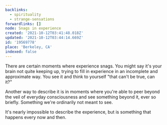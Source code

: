 ```yaml
---
backlinks:
  - spirituality
  - strange-sensations
forwardlinks: []
node: Snags in experience
created: '2021-10-12T03:41:48.018Z'
updated: '2021-10-12T03:44:14.669Z'
id: '19569778'
place: 'Berkeley, CA'
indexed: false
---
```

There are certain moments where experience snags. You might say it's your brain not quite keeping up, trying to fill in experience in an incomplete and approximate way. You see it and think to yourself "that can't be true, can it?" 

Another way to describe it is in moments where you're able to peer beyond the veil of everyday consciousness and see something beyond it, ever so briefly. Something we're ordinarily not meant to see. 

It's nearly impossible to describe the experience, but is something that happens every now and then.  
